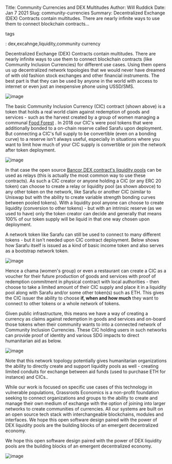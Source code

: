 Title: Community Currencies and DEX Multitudes
Author: Will Ruddick
Date: Jan 7 2021
Slug: community-currencies
Summary: Decentralized Exchange (DEX) Contracts contain multitudes. There are
nearly infinite ways to use them to connect blockchain contracts...

tags

: dex,excahnge,liquidity,community currency

Decentralized Exchange (DEX) Contracts contain multitudes. There are
nearly infinite ways to use them to connect blockchain contracts (like
Community Inclusion Currencies) for different use cases. Using them
opens us up decentralized network topologies that we would never have
dreamed of with old fashion stock exchanges and other financial
instruments. The best part is that they can be used by anyone in the
world with access to internet or even just an inexpensive phone using
USSD/SMS.

![image](images/blog/community-currencies1.webp)

The basic Community Inclusion Currency (CIC) contract (shown above) is a
token that holds a real world claim against redemption of goods and
services - such as the harvest created by a group of women managing a
communal [Food
Forest](https://www.grassrootseconomics.org/post/food-forests-and-syntropic-currencies)
. In 2018 our CIC's were pool tokens that were additionally bonded to a
on-chain reserve called Sarafu upon deployment. But connecting a CIC's
full supply to be convertible (even on a bonding curve) to a reserve
isn't always useful, especially in situations where you want to limit
how much of your CIC supply is convertible or join the network after
token deployment.

![image](images/blog/community-currencies33.webp)

In that case the open source [Bancor DEX contract's liquidity
pools](https://github.com/bancorprotocol/contracts-solidity) can be used
as relays (this is actually the most common way to use these contracts).
As such a CIC creator or anyone holding a CIC (or any ERC 20 token) can
choose to create a relay or liquidity pool (as shown abovce) to any
other token on the network, like Sarafu or another CIC (similar to
Uniswap but with the ability to create variable strength bonding curves
between pooled tokens). With a liquidity pool anyone can choose to
create liquidity (conversion to other tokens) - but with an intrinsic
reserve (as we used to have) only the token creator can decide and
generally that means 100% of our token supply will be liquid in that one
way chosen upon deployment.

A network token like Sarafu can still be used to connect to many
different tokens - but it isn't needed upon CIC contract deployment.
Below shows how Sarafu itself is issued as a kind of basic income token
and also serves as a bootstrap network token.

![image](images/blog/community-currencies56.webp)

Hence a chama (women's group) or even a restaurant can create a CIC as
a voucher for their future production of goods and services with proof
of redemption commitment in physical contract with local authorities -
then choose to take a limited amount of their CIC supply and place it in
a liquidity pool along with Sarafu and/or some other token(s) such as
ETH. This gives the CIC issuer the ability to choose **if, when and how
much** they want to connect to other tokens or a whole network of
tokens.

Given public infrastructure, this means we have a way of creating a
currency as claims against redemption in goods and services and on-board
those tokens when their community wants to into a connected network of
Community Inclusion Currencies. These CIC holding users in such networks
can provide proof of identity and various SDG impacts to direct
humanitarian aid as below.

![image](images/blog/community-currencies83.webp)

Note that this network topology potentially gives humanitarian
organizations the ability to directly create and support liquidity pools
as well - creating limited conduits for exchange between aid funds (used
to purchase ETH for instance) and CICs..

While our work is focused on specific use cases of this technology in
vulnerable populations, Grassroots Economics is a non-profit foundation
seeking to connect organizations and groups to the ability to create and
manage their own medium of exchange with the option of joining into
larger networks to create communities of currencies. All our systems are
built on an open source tech stack with interchangeable blockchains,
modules and interfaces. We hope this open software design paired with
the power of DEX liquidity pools are the building blocks of an emergent
decentralized economy.

We hope this open software design paired with the power of DEX liquidity
pools are the building blocks of an emergent decentralized economy.

![image](images/blog/community-currencies105.webp)
